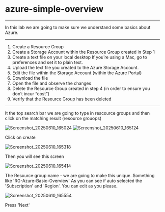 # azure-simple-overview
---
In this lab we are going to make sure we understand some basics about Azure. 

---

1. Create a Resource Group
2. Create a Storage Account within the Resource Group created in Step 1
3. Create a text file on your local desktop If you’re using a Mac, go to preferences and set it to plain text.
4. Upload the text file you created to the Azure Storage Account.
5. Edit the file within the Storage Account (within the Azure Portal)
6. Download the file
7. Open the file and observe the changes
8. Delete the Resource Group created in step 4 (in order to ensure you don’t incur “cost”)
9. Verify that the Resource Group has been deleted

---

It the top search bar we are going to type in rescource groups and then click on the matching result (resource grouops)

![Screenshot_20250610_165024](https://github.com/user-attachments/assets/f51aa1df-c2da-4fac-9b11-b33836e03773)
![Screenshot_20250610_165124](https://github.com/user-attachments/assets/1dd1b3a3-2be3-4aab-a15e-45b6127ccaf3)

Click on create 

![Screenshot_20250610_165318](https://github.com/user-attachments/assets/7d38685b-a4fd-428b-8dc6-969304bb83c2)

Then you will see this screen 

![Screenshot_20250610_165414](https://github.com/user-attachments/assets/ed61ff1b-4444-43cc-a373-7a9e34452ab3)

The Resource group name - we are going to make this unique. Something like 'RG-Azure-Basic-Overview'
As you can see if auto selected the 'Subscription' and 'Region'. You can edit as you please. 

![Screenshot_20250610_165554](https://github.com/user-attachments/assets/6a3c6bae-44ea-48c7-887f-0c3e334a8f36)

Press 'Next'
